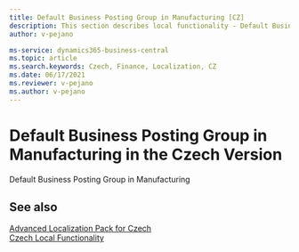 ```yaml
---
title: Default Business Posting Group in Manufacturing [CZ]
description: This section describes local functionality - Default Business Posting Group in Manufacturing in the Czech version of Business Central.
author: v-pejano

ms-service: dynamics365-business-central
ms.topic: article
ms.search.keywords: Czech, Finance, Localization, CZ
ms.date: 06/17/2021
ms.reviewer: v-pejano
ms.author: v-pejano
---
```


# Default Business Posting Group in Manufacturing in the Czech Version
Default Business Posting Group in Manufacturing

## See also

[Advanced Localization Pack for Czech](ui-extensions-advanced-localization-pack-cz.md)  
[Czech Local Functionality](czech-local-functionality.md)  
